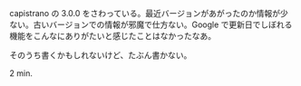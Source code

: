 capistrano の 3.0.0 をさわっている。最近バージョンがあがったのか情報が少ない。古いバージョンでの情報が邪魔で仕方ない。Google で更新日でしぼれる機能をこんなにありがたいと感じたことはなかったなあ。

そのうち書くかもしれないけど、たぶん書かない。

2 min.
